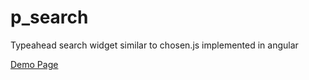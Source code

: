 # p_search
Typeahead search widget similar to chosen.js implemented in angular

<a href="http://peterh32.github.io/p_search/">Demo Page</a>